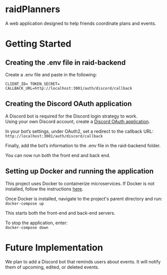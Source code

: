 # raidPlanners
A web application designed to help friends coordinate plans and events.

# Getting Started

## Creating the .env file in raid-backend

Create a .env file and paste in the following:

`CLIENT_ID= TOKEN_SECRET= CALLBACK_URL=http://localhost:3001/auth/discord/callback`

## Creating the Discord OAuth application
A Discord bot is required for the Discord login strategy to work.  
Using your own Discord account, create a [Discord OAuth application](https://discord.com/developers/docs/intro).  

In your bot’s settings, under OAuth2, set a redirect to the callback URL:  
`http://localhost:3001/auth/discord/callback`

Finally, add the bot’s information to the .env file in the raid-backend folder.  

You can now run both the front end and back end.  

## Setting up Docker and running the application
This project uses Docker to containerize microservices. If Docker is not installed, follow the instructions [here](https://docs.docker.com/get-started/).  

Once Docker is installed, navigate to the project's parent directory and run:  
`docker-compose up`

This starts both the front-end and back-end servers.  

To stop the application, enter:  
`docker-compose down`

# Future Implementation

We plan to add a Discord bot that reminds users about events. It will notify them of upcoming, edited, or deleted events.
